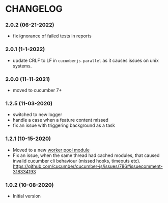 # CHANGELOG

### 2.0.2 (06-21-2022)
* fix ignorance of failed tests in reports

### 2.0.1 (1-1-2022)
* update CRLF to LF in `cucumberjs-parallel` as it causes issues on unix systems.

### 2.0.0 (11-11-2021)
* moved to cucumber 7+

### 1.2.5 (11-03-2020)
* switched to new logger
* handle a case when a feature content missed
* fix an issue with triggering background as a task

### 1.2.1 (10-15-2020)

* Moved to a new [worker pool module][1]
* Fix an issue, when the same thread had cached modules, that caused invalid cucumber cli behaviour (missed hooks, timeouts etc). https://github.com/cucumber/cucumber-js/issues/786#issuecomment-318334193

### 1.0.2 (10-08-2020)

* Initial version


[1]: https://www.npmjs.com/package/workerpool